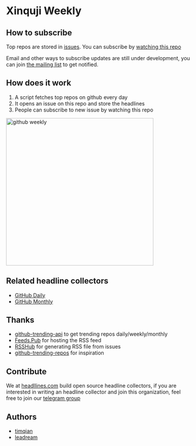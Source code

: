 # Xinquji Weekly

## How to subscribe

Top repos are stored in [issues](https://github.com/uniquexiaobai/xinquji-weekly/issues). You can subscribe by [watching this repo](#how-does-it-work)

Email and other ways to subscribe updates are still under development, you can join [the mailing list](https://headllines.com) to get notified.

## How does it work

1. A script fetches top repos on github every day
2. It opens an issue on this repo and store the headlines
3. People can subscribe to new issue by watching this repo

<img src="https://timqian-imgs.s3.ap-southeast-1.amazonaws.com/2020-09-Screen%20Shot%202020-09-01%20at%205.15.54%20PM.png" alt="github weekly" width="400"/>

## Related headline collectors

- [GitHub Daily](https://github.com/headllines/github-daily)
- [GitHub Monthly](https://github.com/headllines/github-monthly)

## Thanks

- [github-trending-api](https://github.com/huchenme/github-trending-api) to get trending repos daily/weekly/monthly
- [Feeds.Pub](https://feeds.pub) for hosting the RSS feed
- [RSSHub](https://github.com/diygod/rsshub) for generating RSS file from issues
- [github-trending-repos](https://github.com/vitalets/github-trending-repos) for inspiration

## Contribute

We at [headllines.com](https://headllines.com) build open source headline collectors, if you are interested in writing an headline collector and join this organization, feel free to join our [telegram group](https://t.me/headllines)

## Authors

- [timqian](https://github.com/timqian)
- [leadream](https://github.com/leadream)
